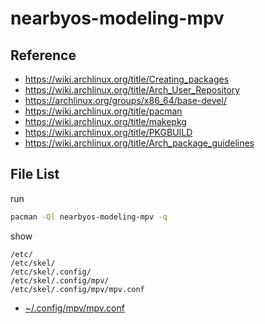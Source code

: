 
# nearbyos-modeling-mpv


## Reference

* https://wiki.archlinux.org/title/Creating_packages
* https://wiki.archlinux.org/title/Arch_User_Repository
* https://archlinux.org/groups/x86_64/base-devel/
* https://wiki.archlinux.org/title/pacman
* https://wiki.archlinux.org/title/makepkg
* https://wiki.archlinux.org/title/PKGBUILD
* https://wiki.archlinux.org/title/Arch_package_guidelines


## File List

run

``` sh
pacman -Ql nearbyos-modeling-mpv -q
```

show

```
/etc/
/etc/skel/
/etc/skel/.config/
/etc/skel/.config/mpv/
/etc/skel/.config/mpv/mpv.conf
```

* [~/.config/mpv/mpv.conf](asset/overlay/etc/skel/.config/mpv/mpv.conf)
